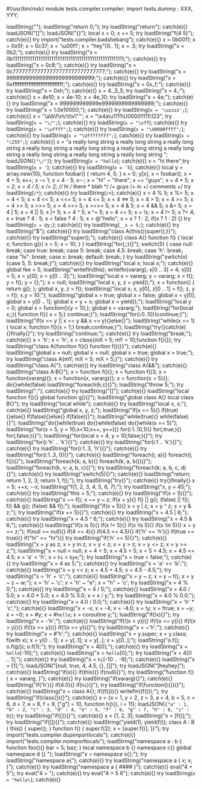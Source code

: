 #!/usr/bin/mdcl
module tests.compiler.compiler;
import tests.dummy : XXX, YYY;

loadString("");
loadString("return 0;");
try loadString("return"); catch(e){}
loadJSON("[]");
loadJSON("{}");
local x = 0;
x += 5;
try loadString("f(4 5)"); catch(e){}
try import("tests.compiler.badshebang"); catch(e){}
x = 0b0011;
x = 0x5f;
x = 0c37;
x = '\u00f1';
x = "hey"[0.. 1];
x = .5;
try loadString("x = 0b2;"); catch(e){}
try loadString("x = 0b1111111111111111111111111111111111111111111111111111;"); catch(e){}
try loadString("x = 0c8;"); catch(e){}
try loadString("x = 0c777777777777777777777777777777;"); catch(e){}
try loadString("x = 999999999999999999999999999;"); catch(e){}
try loadString("x = 0xfffffffffffffffffffffffffffff;"); catch(e){}
try loadString("x = 0x_f;"); catch(e){}
try loadString("x = 0xh;"); catch(e){}
x = 4._5_5;
try loadString("x = 4.;"); catch(e){}
x = 4e10;
x = 4e-10;
x = 4e_10;
try loadString("x = 4e;"); catch(e){}
try loadString("x = 999999999999e9999999999999999;"); catch(e){}
try loadString("x = 1.0e10000;"); catch(e){}
try loadString(`x = '\uzzzz';`); catch(e){}
x = "\a\b\f\n\r\t\v\\\"\'";
x = "\x4a\u1111\U00001111\123";
try loadString(`x = "\/";`); catch(e){}
try loadString(`x = "\xff`); catch(e){}
try loadString(`x = "\uffff";`); catch(e){}
try loadString(`x = "\U0000ffff";`); catch(e){}
try loadString(`x = "\Uffffffff";`); catch(e){}
try loadString(`x = "\255";`); catch(e){}
x = "a really long string a really long string a really long string a really long string a really long string a really long string a really long string a really long string a really long string a really long string ";
loadJSON(`["\/"]`);
try loadString(`x = "hello`); catch(e){}
x = "hi
there";try loadString(`x = '`); catch(e){}
try loadString(`x = 'h`); catch(e){}
local y = array.new(10);
function foobar() { return 4, 5; }
x = 0;
y[x], x = foobar();
x = 4 + 5;
x++;
x -= 1;
x = 4 - 5;
x--;
x = "hi" ~ "there";
x ~= "guys";
x = 4 * 5;
x *= 2;
x = 4 / 5;
x /= 2;
// hi
/* there * blah
 */
/+ guys /+ in +/
comments +/
try loadString(`/*`); catch(e){}
try loadString(`/+`); catch(e){}
x = 4 % 5;
x %= 5;
x = 4 < 5;
x = 4 << 5;
x <<= 5;
x = 4 <= 5;
x = 4 <=> 5;
x = 4 > 5;
x = 4 >= 5;
x = 4 >> 5;
x >>= 5;
x = 4 >>> 5;
x >>>= 5;
x = 4 & 5;
x = 4 && 5;
x &= 5;
x = 4 | 5;
x = 4 || 5;
x |= 5;
x = 4 ^ 5;
x ^= 5;
x = 4 == 5;
x = !x;
x = 4 != 5;
x ?= 4;
x = true ? 4 : 5;
x = false ? 4 : 5;
x = @"hello";
x = x ? 1 : 2;
if(x ? 1 : 2) {}
try loadString(`x = @y;`); catch(e){}
try loadString(`__x = 5;`); catch(e){}
try loadString("$"); catch(e){}
try loadString("class A{this(){super();}}"); catch(e){}
try loadString("super();"); catch(e){}
class A{}
function f() { local x; function g(){ x = 5; x = 10; } }
loadString("for(;;){}");
switch(5)
{
	case null: break;
	case true: break;
	case 5: break;
	case 4.5: break;
	case 'h': break;
	case "hi": break;
	case x: break;
	default: break;
}
try loadString("switch(x){case 5, 5: break;}"); catch(e){}
try loadString("local x; local x;"); catch(e){}
global fee = 5;
loadString("writefln(this); writefln(vararg); x[0 .. 3] = 4; x[0] = 5; x = y[0]; x = y[0 .. 3];");
loadString("local x = vararg; y = vararg; x = f(); y = f(); y = {};");
x = null;
loadString("local x, y, z = yield();");
x = function() { return g(); };
global x, y, z = f();
loadString("local x; x, y[0], z[0 .. 1] = f(); z, y = f(); x.y = 10;");
loadString("global x = true; global x = false; global x = y[0]; global x = y[0 .. 1]; global x = y + x; global x = yield();");
loadString("local y = 0; global x = function(){y = 10;}; global x = vararg;");
loadString("for(local x;;){ function f(){ x = 5;} continue;}");
loadString("for(i:0..10){continue;}");
loadString("if(x == y || x == y && x == y){}else{}");
loadString("while(x == 1){ local x; function f(){x = 1;} break;continue;}");
loadString("try{}catch(e){}finally{}");
try loadString("continue;"); catch(e){}
try loadString("break;"); catch(e){}
x = 'h'; x = 'h';
x = class{mX = 5; mY = 10;function f(){}};
try loadString("class A{function f(){} function f(){}}"); catch(e){}
loadString("global x = null; global x = null; global x = true; global x = true;");
try loadString("class A{mY; mX = 5; mX = 5;}"); catch(e){}
try loadString("class A{"); catch(e){}
try loadString("class A{&&"); catch(e){}
loadString("class A:B{}");
x = function f(){};
x = function f()3;
x = function(vararg){};
x = function(x, vararg){};
x = function(x = 5){};
do{}while(false)
loadString("foreach(k;c){}");
loadString("throw 5;");
try loadString(";"); catch(e){}
try loadString("[]"); catch(e){}
loadString("local function f(){} global function g(){}");
loadString("global class A{} local class B{}");
try loadString("local while"); catch(e){}
try loadString("local x, x;"); catch(e){}
loadString("global x, y, z;");
loadString("if(x == 5){} if(true){}else{} if(false){}else{} if(false){}");
loadString("while(true){} while(false){}");
loadString("do{}while(true) do{}while(false) do{}while(x == 5)");
loadString("for(x = 5, y = 10;x<10;x++, y++){} for(i:1..10,1){} for(;true;){} for(;false;){}");
loadString("for(local x = 4, y = 10;false;){}");
try loadString("for(i:'h' .. 'k'){}"); catch(e){}
try loadString("for(i:1 .. 'k'){}"); catch(e){}
try loadString("for(i:1..3, 'h'){}"); catch(e){}
try loadString("for(i:1..3, 0){}"); catch(e){}
loadString("foreach(i; a){} foreach(i; f()){}");
loadString("foreach(k; a, b){} foreach(k; a, b()){}");
loadString("foreach(k, v; a, b, c){}");
try loadString("foreach(k; a, b, c, d){}"); catch(e){}
try loadString("switch(5){}"); catch(e){}
loadString("return; return 1, 2, 3; return 1, f();");
try loadString("try{}"); catch(e){}
try{}finally{}
x = 5;
++x;
--x;
loadString("f(1, 2, 3, 4, 5, 6, 7);");
try loadString("x, y = 45;"); catch(e){}
try loadString("this = 5;"); catch(e){}
try loadString("if(x = 5){}"); catch(e){}
loadString("x ~= f(); x ~= y ~ z; if(x + y){} f() || g(); (false) || f(); f() && g(); (false) && f();");
loadString("if(x + 5){} x = y | z; x = y ^ z; x = y & z;");
try loadString("if(x += 5){}"); catch(e){}
try loadString("x = 4.5 | 6;"); catch(e){}
try loadString("x = 4.5 ^ 6;"); catch(e){}
try loadString("x = 4.5 & 6;"); catch(e){}
loadString("if(x is 5){} if(x != 5){} if(x !is 5){} if(x !in 5){} x = y == z;");
if(null == null){} if(4 == 4){} if(4.5 == 4.5){} if('h' == 'h'){} if(true == true){} if("hi" == "hi"){}
try loadString("if('h' == 5){}"); catch(e){}
loadString("x = y as z; x = y in z; x = y < z; x = y > z; x = y <= z; x = y >= z;");
loadString("x = null < null; x = 4 < 5; x = 4.5 < 5; x = 5 > 4.5; x = 4.5 <= 4.5; x = 'a' < 'h'; x = `hi` < `bye`;");
try loadString("x = true < false;"); catch(e){}
try loadString("x = 4 as 5;"); catch(e){}
try loadString("x = 'a' << 'b';"); catch(e){}
loadString("x = y << z; x = 4.5 + 4.5; x = 4.5 - 4.5;");
try loadString("x = 'h' + 'c';"); catch(e){}
loadString("x = y ~ z; x = y ~ f(); x = y ~ z ~ w;");
x = 'h' ~ 'c'; x = 'h' ~ "e"; x = "h" ~ 'c';
try loadString("x = 4 % 0;"); catch(e){}
try loadString("x = 4 / 0;"); catch(e){}
loadString("x = 4.0 / 5.0; x = 4.0 * 5.0; x = 4.0 % 5.0; x = x / y;");
try loadString("x = 4.0 % 0.0;"); catch(e){}
try loadString("x = 4.0 / 0.0;"); catch(e){}
try loadString("x = 'h' * 'c';"); catch(e){}
loadString("x = -x; x = -4; x = -4.0; x = !y; x = !true; x = ~y; x = ~0; x = #y; x = #`hello`; x = coroutine y;");
loadString("if(!x){}");
try loadString("x = -'h';"); catch(e){}
loadString("if(!(x < y)){} if(!(x <= y)){} if(!(x > y)){} if(!(x >= y)){} if(!(x == y)){}");
try loadString("x = ~'h';"); catch(e){}
try loadString("x = #'h';"); catch(e){}
loadString("x = y.super; x = y.class; f(with x); x = y[0 .. 1]; x = y[..1]; x = y[..]; x = y[0..];");
loadString("o.f(); o.f(g()); o.f(1);");
try loadString("x = 4[0];"); catch(e){}
try loadString("x = `hello`[-10];"); catch(e){}
loadString("x = `hello`[0];");
try loadString("x = 4[0 .. 1];"); catch(e){}
try loadString("x = `hi`[-10 .. -9];"); catch(e){}
loadString("x = [1];");
loadJSON("[null, true, 4, 4.5, {}, []]");
try loadJSON("[heyhey]"); catch(e){}
loadString("if(x){} if(this){} if(null){}");
try loadString("function f(){ x = vararg; }"); catch(e){}
try loadString("if(vararg){}"); catch(e){}
loadString("if('h'){} if(4.0){} if(`hi`){}");
try loadString("if(function(){}){}"); catch(e){}
loadString("x = class A{}; if((f())){} writefln((f()));");
try loadString("if(class{}){}"); catch(e){}
x = {x = 1, y = 2, z = 3, a = 4, b = 5, c = 6, d = 7, e = 8, f = 9, ["g"] = 10, function h(){}, i = 11};
loadJSON(`{"a" : 1, "b" : 2, "c" : 3, "d" : 4, "e" : 5, "f" : 6, "g" : 7, "h" : 8, "i" : 9}`);
try loadString("if({}){}"); catch(e){}
x = [1, 2, 3];
loadString("x = [f()];");
try loadString("if([]){}"); catch(e){}
loadString("yield(1); yield(f()); class A : B { this() { super(); } function f() { super.f(2); x = [super.f()]; }}");
try import("tests.compiler.dupimportlocals"); catch(e){}
import("tests.compiler.noimportlocals");
loadString("namespace a : b { function foo(){} bar = 5; baz; } local namespace b {} namespace c{} global namespace d {} ");
loadString("x = namespace x{};");
try loadString("namespace a{"); catch(e){}
try loadString("namespace a { x; x; }"); catch(e){}
try loadString("namespace a { #### }"); catch(e){}
eval("4 + 5");
try eval("4 + "); catch(e){}
try eval("4 + 5 6"); catch(e){}
try loadString(`x = "hello\`); catch(e){}